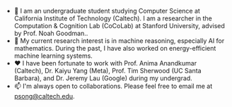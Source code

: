 - 👋 I am an undergraduate student studying Computer Science at California Institute of Technology (Caltech). I am a researcher in the <a style="text-decoration: none" target="_blank" href="https://cocolab.stanford.edu/">Computation & Cognition Lab (CoCoLab)</a> at Stanford University, advised by Prof. <a style="text-decoration: none" target="_blank" href="https://cocolab.stanford.edu/ndg.html">Noah Goodman</a>..
- 🔎 My current research interest is in machine reasoning, especially AI for mathematics. During the past, I have also worked on energy-efficient machine learning systems.
- ❤️ I have been fortunate to work with Prof. <a style="text-decoration: none" target="_blank" href="http://tensorlab.cms.caltech.edu/users/anima/">Anima Anandkumar</a> (Caltech), Dr. <a style="text-decoration: none" target="_blank" href="https://yangky11.github.io/">Kaiyu Yang</a> (Meta), Prof. <a style="text-decoration: none" target="_blank" href="https://www.arch.cs.ucsb.edu/prof-sherwood">Tim Sherwood</a> (UC Santa Barbara), and Dr. <a style="text-decoration: none" target="_blank" href="https://dl.acm.org/profile/81100206077">Jeremy Lau</a> (Google) during my undergrad.
- 📫 I'm always open to collaborations. Please feel free to email me at psong@caltech.edu.
<!---
Peiyang-Song/Peiyang-Song is a ✨ special ✨ repository because its `README.md` (this file) appears on your GitHub profile.
You can click the Preview link to take a look at your changes.
--->
